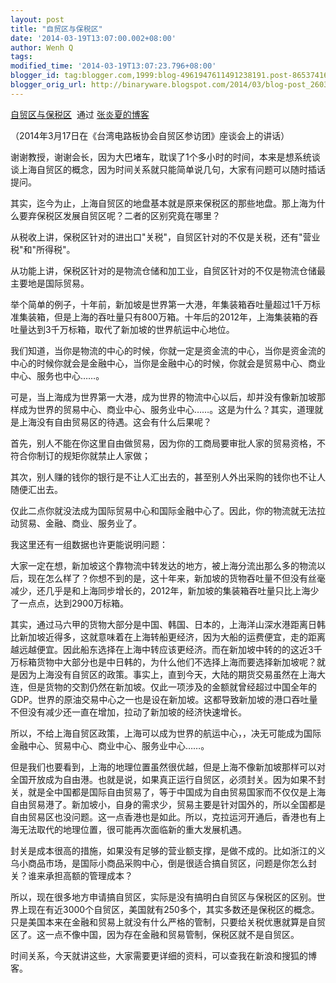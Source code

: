 ```yaml
---
layout: post
title: "自贸区与保税区"
date: '2014-03-19T13:07:00.002+08:00'
author: Wenh Q
tags:
modified_time: '2014-03-19T13:07:23.796+08:00'
blogger_id: tag:blogger.com,1999:blog-4961947611491238191.post-865374163965499681
blogger_orig_url: http://binaryware.blogspot.com/2014/03/blog-post_2603.html
---
```

[自贸区与保税区](http://zhangyanxiavip.blog.sohu.com/301674974.html)  通过
[张炎夏的博客](http://zhangyanxiavip.blog.sohu.com/)


（2014年3月17日在《台湾电路板协会自贸区参访团》座谈会上的讲话）



谢谢教授，谢谢会长，因为大巴堵车，耽误了1个多小时的时间，本来是想系统谈谈上海自贸区的概念，因为时间关系就只能简单说几句，大家有问题可以随时插话提问。



其实，迄今为止，上海自贸区的地盘基本就是原来保税区的那些地盘。那上海为什么要弃保税区发展自贸区呢？二者的区别究竟在哪里？



从税收上讲，保税区针对的进出口"关税"，自贸区针对的不仅是关税，还有"营业税"和"所得税"。

从功能上讲，保税区针对的是物流仓储和加工业，自贸区针对的不仅是物流仓储最主要地是国际贸易。



举个简单的例子，十年前，新加坡是世界第一大港，年集装箱吞吐量超过1千万标准集装箱，但是上海的吞吐量只有800万箱。十年后的2012年，上海集装箱的吞吐量达到3千万标箱，取代了新加坡的世界航运中心地位。



我们知道，当你是物流的中心的时候，你就一定是资金流的中心，当你是资金流的中心的时候你就会是金融中心，当你是金融中心的时候，你就会是贸易中心、商业中心、服务也中心……。



可是，当上海成为世界第一大港，成为世界的物流中心以后，却并没有像新加坡那样成为世界的贸易中心、商业中心、服务业中心……。这是为什么？其实，道理就是上海没有自由贸易区的待遇。这会有什么后果呢？



首先，别人不能在你这里自由做贸易，因为你的工商局要审批人家的贸易资格，不符合你制订的规矩你就禁止人家做；

其次，别人赚的钱你的银行是不让人汇出去的，甚至别人外出采购的钱你也不让人随便汇出去。

仅此二点你就没法成为国际贸易中心和国际金融中心了。因此，你的物流就无法拉动贸易、金融、商业、服务业了。



我这里还有一组数据也许更能说明问题：

大家一定在想，新加坡这个靠物流中转发达的地方，被上海分流出那么多的物流以后，现在怎么样了？你想不到的是，这十年来，新加坡的货物吞吐量不但没有丝毫减少，还几乎是和上海同步增长的，2012年，新加坡的集装箱吞吐量只比上海少了一点点，达到2900万标箱。



其实，通过马六甲的货物大部分是中国、韩国、日本的，上海洋山深水港距离日韩比新加坡近得多，这就意味着在上海转船更经济，因为大船的运费便宜，走的距离越远越便宜。因此船东选择在上海中转应该更经济。而在新加坡中转的的这近3千万标箱货物中大部分也是中日韩的，为什么他们不选择上海而要选择新加坡呢？就是因为上海没有自贸区的政策。事实上，直到今天，大陆的期货交易虽然在上海大连，但是货物的交割仍然在新加坡。仅此一项涉及的金额就曾经超过中国全年的GDP。世界的原油交易中心之一也是设在新加坡。这都导致新加坡的港口吞吐量不但没有减少还一直在增加，拉动了新加坡的经济快速增长。



所以，不给上海自贸区政策，上海可以成为世界的航运中心，，决无可能成为国际金融中心、贸易中心、商业中心、服务业中心……。



但是我们也要看到，上海的地理位置虽然很优越，但是上海不像新加坡那样可以对全国开放成为自由港。也就是说，如果真正运行自贸区，必须封关。因为如果不封关，就是全中国都是国际自由贸易了，等于中国成为自由贸易国家而不仅仅是上海自由贸易港了。新加坡小，自身的需求少，贸易主要是针对国外的，所以全国都是自由贸易区也没问题。这一点香港也是如此。所以，克拉运河开通后，香港也有上海无法取代的地理位置，很可能再次面临新的重大发展机遇。



封关是成本很高的措施，如果没有足够的营业额支撑，是做不成的。比如浙江的义乌小商品市场，是国际小商品采购中心，倒是很适合搞自贸区，问题是你怎么封关？谁来承担高额的管理成本？



所以，现在很多地方申请搞自贸区，实际是没有搞明白自贸区与保税区的区别。世界上现在有近3000个自贸区，美国就有250多个，其实多数还是保税区的概念。只是美国本来在金融和贸易上就没有什么严格的管制，只要给关税优惠就算是自贸区了。这一点不像中国，因为存在金融和贸易管制，保税区就不是自贸区。



时间关系，今天就讲这些，大家需要更详细的资料，可以查我在新浪和搜狐的博客。
